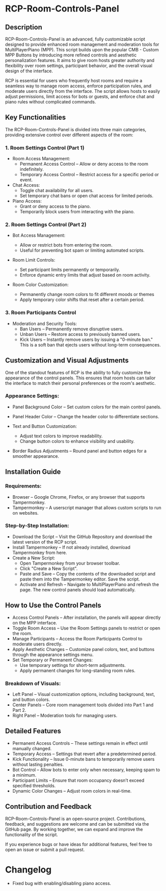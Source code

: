 # RCP-Room-Controls-Panel

## Description

RCP-Room-Controls-Panel is an advanced, fully customizable script designed to provide enhanced room management and moderation tools for MultiPlayerPiano (MPP). This script builds upon the popular CMB - Custom MPP Buttons by introducing more refined controls and aesthetic personalization features. It aims to give room hosts greater authority and flexibility over room settings, participant behavior, and the overall visual design of the interface.

RCP is essential for users who frequently host rooms and require a seamless way to manage room access, enforce participation rules, and moderate users directly from the interface. The script allows hosts to easily adjust permissions, limit access for bots or guests, and enforce chat and piano rules without complicated commands.

## Key Functionalities

The RCP-Room-Controls-Panel is divided into three main categories, providing extensive control over different aspects of the room:

### 1. Room Settings Control (Part 1)

- Room Access Management:
  - Permanent Access Control – Allow or deny access to the room indefinitely.
  - Temporary Access Control – Restrict access for a specific period or event.
- Chat Access:
  - Toggle chat availability for all users.
  - Set temporary chat bans or open chat access for limited periods.
- Piano Access:
  - Grant or deny access to the piano.
  - Temporarily block users from interacting with the piano.

### 2. Room Settings Control (Part 2)

- Bot Access Management:
  - Allow or restrict bots from entering the room.
  - Useful for preventing bot spam or limiting automated scripts.

- Room Limit Controls:
  - Set participant limits permanently or temporarily.
  - Enforce dynamic entry limits that adjust based on room activity.

- Room Color Customization:
  - Permanently change room colors to fit different moods or themes
  - Apply temporary color shifts that reset after a certain period.

### 3. Room Participants Control

- Moderation and Security Tools:
  - Ban Users – Permanently remove disruptive users.
  - Unban Users – Restore access to previously banned users.
  - Kick Users – Instantly remove users by issuing a "0-minute ban." This is a soft ban that ejects users without long-term consequences.

## Customization and Visual Adjustments

One of the standout features of RCP is the ability to fully customize the appearance of the control panels. This ensures that room hosts can tailor the interface to match their personal preferences or the room's aesthetic.

### Appearance Settings:

- Panel Background Color – Set custom colors for the main control panels.

- Panel Header Color – Change the header color to differentiate sections.

- Text and Button Customization:
  - Adjust text colors to improve readability.
  - Change button colors to enhance visibility and usability.

- Border Radius Adjustments – Round panel and button edges for a smoother appearance.
## Installation Guide

### Requirements:

- Browser – Google Chrome, Firefox, or any browser that supports Tampermonkey.
- Tampermonkey – A userscript manager that allows custom scripts to run on websites.

### Step-by-Step Installation:

- Download the Script – Visit the GitHub Repository and download the latest version of the RCP script.
- Install Tampermonkey – If not already installed, download Tampermonkey from here.
- Create a New Script:
  - Open Tampermonkey from your browser toolbar.
  - Click "Create a New Script".
  - Paste and Save – Copy the contents of the downloaded script and paste them into the Tampermonkey editor. Save the script.
  - Activate and Refresh – Navigate to MultiPlayerPiano and refresh the page. The new control panels should load automatically.

## How to Use the Control Panels

- Access Control Panels – After installation, the panels will appear directly on the MPP interface.
- Toggle Room Access – Use the Room Settings panels to restrict or open the room.
- Manage Participants – Access the Room Participants Control to moderate users directly.
- Apply Aesthetic Changes – Customize panel colors, text, and buttons through the appearance settings menu.
- Set Temporary or Permanent Changes:
  - Use temporary settings for short-term adjustments.
  - Apply permanent changes for long-standing room rules.

### Breakdown of Visuals:

- Left Panel – Visual customization options, including background, text, and button colors.
- Center Panels – Core room management tools divided into Part 1 and Part 2.
- Right Panel – Moderation tools for managing users.

## Detailed Features

- Permanent Access Controls – These settings remain in effect until manually changed.
- Temporary Access – Settings that revert after a predetermined period.
- Kick Functionality – Issue 0-minute bans to temporarily remove users without lasting penalties.
- Bot Control – Allow bots to enter only when necessary, keeping spam to a minimum.
- Participant Limits – Ensure that room occupancy doesn’t exceed specified thresholds.
- Dynamic Color Changes – Adjust room colors in real-time.

## Contribution and Feedback

RCP-Room-Controls-Panel is an open-source project. Contributions, feedback, and suggestions are welcome and can be submitted via the GitHub page. By working together, we can expand and improve the functionality of the script.

If you experience bugs or have ideas for additional features, feel free to open an issue or submit a pull request.














# Changelog

- Fixed bug with enabling/disabling piano access.
